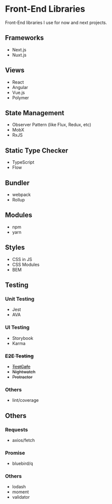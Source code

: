 # Front-End Libraries

Front-End libraries I use for now and next projects.

## Frameworks

- Next.js
- Nuxt.js

## Views

- React
- Angular
- Vue.js
- Polymer

## State Management

- Observer Pattern (like Flux, Redux, etc)
- MobX
- RxJS

## Static Type Checker

- TypeScript
- Flow

## Bundler

- webpack
- Rollup

## Modules

- npm 
- yarn

## Styles

- CSS in JS
- CSS Modules
- BEM

## Testing

### Unit Testing

- Jest
- AVA

### UI Testing

- Storybook
- Karma

### ~~E2E Testing~~

- ~~[TestCafe](https://github.com/DevExpress/testcafe)~~
- ~~Nightwatch~~
- ~~Protractor~~

### Others

- lint/coverage

## Others

### Requests

- axios/fetch

### Promise

- bluebird/q

### Others

- lodash
- moment
- validator

